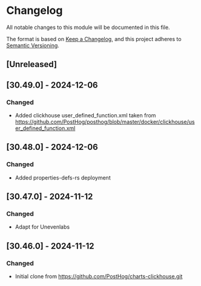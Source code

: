 # Changelog

All notable changes to this module will be documented in this file.

The format is based on [Keep a Changelog](https://keepachangelog.com/en/1.0.0/),
and this project adheres to [Semantic Versioning](https://semver.org/spec/v2.0.0.html).

## [Unreleased]

## [30.49.0] - 2024-12-06
### Changed
- Added clickhouse user_defined_function.xml taken from https://github.com/PostHog/posthog/blob/master/docker/clickhouse/user_defined_function.xml

## [30.48.0] - 2024-12-06
### Changed
- Added properties-defs-rs deployment

## [30.47.0] - 2024-11-12
### Changed
- Adapt for Unevenlabs

## [30.46.0] - 2024-11-12
### Changed
- Initial clone from https://github.com/PostHog/charts-clickhouse.git
